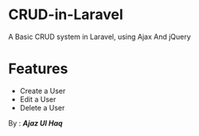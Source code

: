 # CRUD-in-Laravel
A Basic CRUD system in Laravel, using Ajax And jQuery

# Features
- Create a User
- Edit a User
- Delete a User


By : <b><em>Ajaz Ul Haq</em></b>
